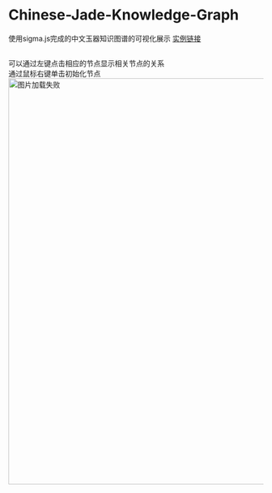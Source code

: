 # Chinese-Jade-Knowledge-Graph
使用sigma.js完成的中文玉器知识图谱的可视化展示
[实例链接](https://lhmdanchaofan.github.io/Chinese-Jade-Knowledge-Graph/test.html)<br>
##
可以通过左键点击相应的节点显示相关节点的关系<br>
通过鼠标右键单击初始化节点<br>
<img src="https://github.com/LHMdanchaofan/Chinese-Jade-Knowledge-Graph/blob/master/kg.PNG" width="950" height="800" alt="图片加载失败"/>
